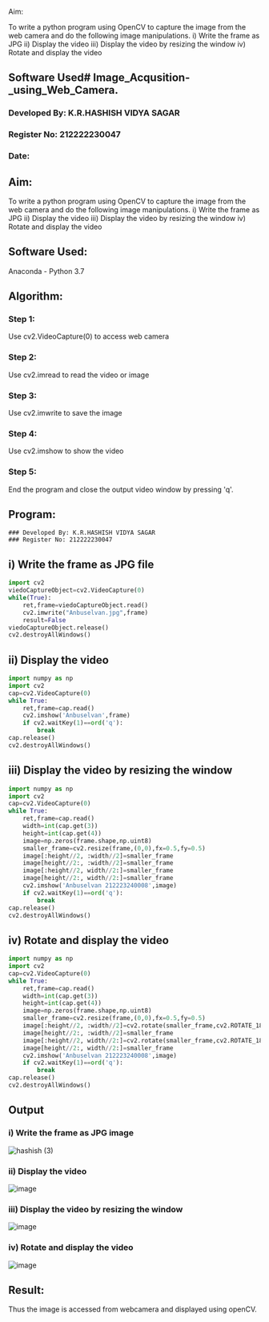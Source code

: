 
Aim:
 
To write a python program using OpenCV to capture the image from the web camera and do the following image manipulations.
i) Write the frame as JPG 
ii) Display the video 
iii) Display the video by resizing the window
iv) Rotate and display the video

## Software Used# Image_Acqusition-_using_Web_Camera.

### Developed By: K.R.HASHISH VIDYA SAGAR
### Register No: 212222230047
### Date:

## Aim:
To write a python program using OpenCV to capture the image from the web camera and do the following image manipulations.
i) Write the frame as JPG 
ii) Display the video 
iii) Display the video by resizing the window
iv) Rotate and display the video

## Software Used:
Anaconda - Python 3.7

## Algorithm:

### Step 1:
Use cv2.VideoCapture(0) to access web camera

### Step 2:
Use cv2.imread to read the video or image

### Step 3:
Use cv2.imwrite to save the image

### Step 4:
Use cv2.imshow to show the video

### Step 5:
End the program and close the output video window by pressing 'q'.

## Program:
```
### Developed By: K.R.HASHISH VIDYA SAGAR
### Register No: 212222230047
```
## i) Write the frame as JPG file
```py
import cv2
viedoCaptureObject=cv2.VideoCapture(0)
while(True):
    ret,frame=viedoCaptureObject.read()
    cv2.imwrite("Anbuselvan.jpg",frame)
    result=False
viedoCaptureObject.release()
cv2.destroyAllWindows()
```


## ii) Display the video

```py
import numpy as np
import cv2
cap=cv2.VideoCapture(0)
while True:
    ret,frame=cap.read()
    cv2.imshow('Anbuselvan',frame)
    if cv2.waitKey(1)==ord('q'):
        break
cap.release()
cv2.destroyAllWindows()
```
## iii) Display the video by resizing the window
```py
import numpy as np
import cv2
cap=cv2.VideoCapture(0)
while True:
    ret,frame=cap.read()
    width=int(cap.get(3))
    height=int(cap.get(4))
    image=np.zeros(frame.shape,np.uint8)
    smaller_frame=cv2.resize(frame,(0,0),fx=0.5,fy=0.5)
    image[:height//2, :width//2]=smaller_frame
    image[height//2:, :width//2]=smaller_frame
    image[:height//2, width//2:]=smaller_frame
    image[height//2:, width//2:]=smaller_frame
    cv2.imshow('Anbuselvan 212223240008',image)
    if cv2.waitKey(1)==ord('q'):
        break
cap.release()
cv2.destroyAllWindows()
```



## iv) Rotate and display the video
```py
import numpy as np
import cv2
cap=cv2.VideoCapture(0)
while True:
    ret,frame=cap.read()
    width=int(cap.get(3))
    height=int(cap.get(4))
    image=np.zeros(frame.shape,np.uint8)
    smaller_frame=cv2.resize(frame,(0,0),fx=0.5,fy=0.5)
    image[:height//2, :width//2]=cv2.rotate(smaller_frame,cv2.ROTATE_180)
    image[height//2:, :width//2]=smaller_frame
    image[:height//2, width//2:]=cv2.rotate(smaller_frame,cv2.ROTATE_180)
    image[height//2:, width//2:]=smaller_frame
    cv2.imshow('Anbuselvan 212223240008',image)
    if cv2.waitKey(1)==ord('q'):
        break
cap.release()
cv2.destroyAllWindows()
```







## Output

### i) Write the frame as JPG image
![hashish (3)](https://github.com/user-attachments/assets/646f270d-e85b-4778-9522-6142e3e9625b)


### ii) Display the video

![image](https://github.com/user-attachments/assets/4b07e18e-4b96-4d25-a00b-98ad76f5e663)


### iii) Display the video by resizing the window

![image](https://github.com/user-attachments/assets/43313d9f-f5f1-4648-b257-89277b696f07)

### iv) Rotate and display the video

![image](https://github.com/user-attachments/assets/096e3e88-2eb2-4f64-a7e1-aef4f07e6da2)

## Result:
Thus the image is accessed from webcamera and displayed using openCV.


